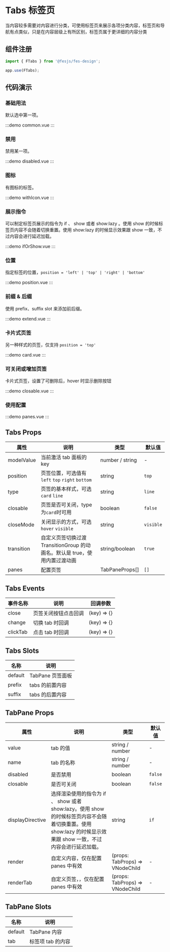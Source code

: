 # Tabs 标签页

当内容较多需要对内容进行分类，可使用标签页来展示各项分类内容，标签页和导航有点类似，只是在内容层级上有所区别，标签页属于更详细的内容分类

## 组件注册

```js
import { FTabs } from '@fesjs/fes-design';

app.use(FTabs);
```

## 代码演示

### 基础用法

默认选中第一项。

:::demo
common.vue
:::

### 禁用

禁用某一项。

:::demo
disabled.vue
:::

### 图标

有图标的标签。

:::demo
withIcon.vue
:::

### 展示指令

可以制定标签页展示的指令为 if 、 show 或者 show:lazy 。使用 show 的时候标签页内容不会随着切换重置。使用 show:lazy 的时候显示效果跟 show 一致，不过内容会进行延迟加载。

:::demo
ifOrShow.vue
:::

### 位置

指定标签的位置，`position = 'left' | 'top' | 'right' | 'bottom'`

:::demo
position.vue
:::

### 前缀 & 后缀

使用 prefix、suffix slot 来添加前后缀。

:::demo
extend.vue
:::

### 卡片式页签

另一种样式的页签，仅支持 `position = 'top'`

:::demo
card.vue
:::

### 可关闭或增加页签

卡片式页签，设置了可删除后，hover 时显示删除按钮

:::demo
closable.vue
:::

### 使用配置

:::demo
panes.vue
:::

## Tabs Props

| 属性       | 说明                                                                       | 类型            | 默认值    |
| ---------- | -------------------------------------------------------------------------- | --------------- | --------- |
| modelValue | 当前激活 tab 面板的 key                                                    | number / string | -         |
| position   | 页签位置，可选值有`left` `top` `right` `bottom`                            | string          | `top`     |
| type       | 页签的基本样式，可选`card` `line`                                          | string          | `line`    |
| closable   | 页签是否可关闭，type 为`card`时可用                                        | boolean         | `false`   |
| closeMode  | 关闭显示的方式，可选`hover` `visible`                                      | string          | `visible` |
| transition | 自定义页签切换过渡 TransitionGroup 的动画名。默认是 true，使用内置过渡动画 | string/boolean  | `true`    |
| panes      | 配置页签                                                                   | TabPaneProps[]  | `[]`      |

## Tabs Events

| 事件名称 | 说明                 | 回调参数    |
| -------- | -------------------- | ----------- |
| close    | 页签关闭按钮点击回调 | (key) => {} |
| change   | 切换 tab 时回调      | (key) => {} |
| clickTab | 点击 tab 时回调      | (key) => {} |

## Tabs Slots

| 名称    | 说明             |
| ------- | ---------------- |
| default | TabPane 页签面板 |
| prefix  | tabs 的前置内容  |
| suffix  | tabs 的后置内容  |

## TabPane Props

| 属性             | 说明                                                                                                                                                            | 类型                            | 默认值  |
| ---------------- | --------------------------------------------------------------------------------------------------------------------------------------------------------------- | ------------------------------- | ------- |
| value            | tab 的值                                                                                                                                                        | string / number                 | -       |
| name             | tab 的名称                                                                                                                                                      | string / number                 | -       |
| disabled         | 是否禁用                                                                                                                                                        | boolean                         | `false` |
| closable         | 是否可关闭                                                                                                                                                      | boolean                         | `false` |
| displayDirective | 选择渲染使用的指令为 if 、 show 或者 show:lazy。使用 show 的时候标签页内容不会随着切换重置。使用 show:lazy 的时候显示效果跟 show 一致，不过内容会进行延迟加载。 | string                          | `if`    |
| render           | 自定义内容，仅在配置 panes 中有效                                                                                                                               | (props: TabProps) => VNodeChild | -       |
| renderTab        | 自定义页签，，仅在配置 panes 中有效                                                                                                                             | (props: TabProps) => VNodeChild | -       |

## TabPane Slots

| 名称    | 说明              |
| ------- | ----------------- |
| default | TabPane 内容      |
| tab     | 标签项 tab 的内容 |
